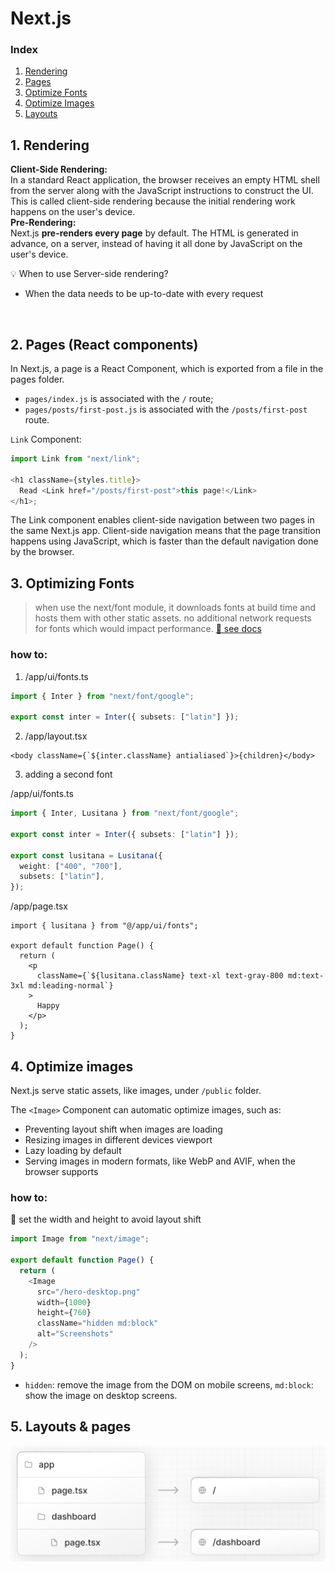 # Next.js

### Index

1. [Rendering](#1-rendering)
2. [Pages](#2-pages-react-components)
3. [Optimize Fonts](#3-optimizing-fonts)
4. [Optimize Images](#4-optimize-images)
5. [Layouts](#5-layouts)

## 1. Rendering

**Client-Side Rendering:**  
In a standard React application, the browser receives an empty HTML shell from the server along with the JavaScript instructions to construct the UI. This is called client-side rendering because the initial rendering work happens on the user's device.  
**Pre-Rendering:**  
Next.js **pre-renders every page** by default. The HTML is generated in advance, on a server, instead of having it all done by JavaScript on the user's device.

💡 When to use Server-side rendering?

- When the data needs to be up-to-date with every request

<br>

## 2. Pages (React components)

In Next.js, a page is a React Component, which is exported from a file in the pages folder.

- `pages/index.js` is associated with the `/` route;
- `pages/posts/first-post.js` is associated with the `/posts/first-post` route.

`Link` Component:

```js
import Link from "next/link";

<h1 className={styles.title}>
  Read <Link href="/posts/first-post">this page!</Link>
</h1>;
```

The Link component enables client-side navigation between two pages in the same Next.js app. Client-side navigation means that the page transition happens using JavaScript, which is faster than the default navigation done by the browser.

## 3. Optimizing Fonts

> when use the next/font module, it downloads fonts at build time and hosts them with other static assets. no additional network requests for fonts which would impact performance.
> [🔗 see docs](https://nextjs.org/learn/dashboard-app/optimizing-fonts-images)

### how to:

1. /app/ui/fonts.ts

```ts
import { Inter } from "next/font/google";

export const inter = Inter({ subsets: ["latin"] });
```

2. /app/layout.tsx

```tsx
<body className={`${inter.className} antialiased`}>{children}</body>
```

3. adding a second font

/app/ui/fonts.ts

```ts
import { Inter, Lusitana } from "next/font/google";

export const inter = Inter({ subsets: ["latin"] });

export const lusitana = Lusitana({
  weight: ["400", "700"],
  subsets: ["latin"],
});
```

/app/page.tsx

```tsx
import { lusitana } from "@/app/ui/fonts";

export default function Page() {
  return (
    <p
      className={`${lusitana.className} text-xl text-gray-800 md:text-3xl md:leading-normal`}
    >
      Happy
    </p>
  );
}
```

## 4. Optimize images

Next.js serve static assets, like images, under `/public` folder.

The `<Image>` Component can automatic optimize images, such as:

- Preventing layout shift when images are loading
- Resizing images in different devices viewport
- Lazy loading by default
- Serving images in modern formats, like WebP and AVIF, when the browser supports

### how to:

🌳 set the width and height to avoid layout shift

```ts
import Image from "next/image";

export default function Page() {
  return (
    <Image
      src="/hero-desktop.png"
      width={1000}
      height={760}
      className="hidden md:block"
      alt="Screenshots"
    />
  );
}
```

- `hidden`: remove the image from the DOM on mobile screens, `md:block`: show the image on desktop screens.

## 5. Layouts & pages

<img src="../images/Front-end/page-folder.png" width="600">
